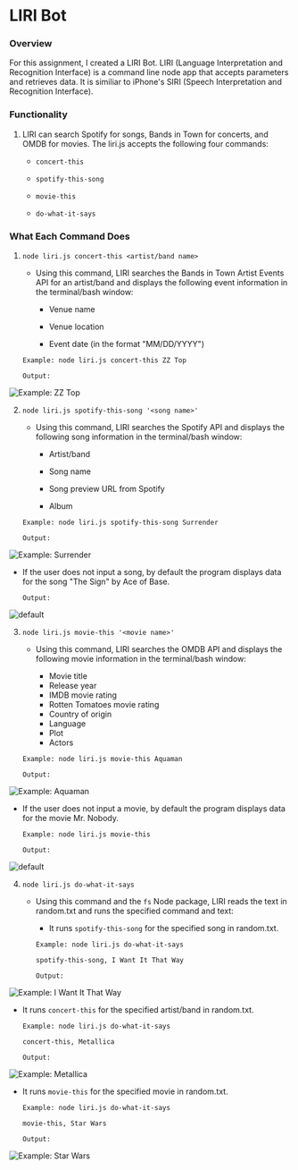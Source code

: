 # LIRI Bot

### Overview

For this assignment, I created a LIRI Bot. LIRI (Language Interpretation and Recognition Interface) is a command line node app that accepts parameters and retrieves data. It is similiar to iPhone's SIRI (Speech Interpretation and Recognition Interface).

### Functionality

1. LIRI can search Spotify for songs, Bands in Town for concerts, and OMDB for movies. The liri.js accepts the following four commands:

   * `concert-this`

   * `spotify-this-song`

   * `movie-this`

   * `do-what-it-says`

### What Each Command Does

1. `node liri.js concert-this <artist/band name>`

   * Using this command, LIRI searches the Bands in Town Artist Events API for an artist/band and displays the following event information in the terminal/bash window:

     * Venue name

     * Venue location

     * Event date (in the format "MM/DD/YYYY")

    `Example: node liri.js concert-this ZZ Top`

    `Output:`  

![Example: ZZ Top](screenshots/concert_this_zz_top.png)

2. `node liri.js spotify-this-song '<song name>'`

   * Using this command, LIRI searches the Spotify API and displays the following song information in the terminal/bash window:

     * Artist/band

     * Song name

     * Song preview URL from Spotify

     * Album

   `Example: node liri.js spotify-this-song Surrender`

      `Output:`

![Example: Surrender](screenshots/spotify_this_song_surrender.png)

   * If the user does not input a song, by default the program displays data for the song "The Sign" by Ace of Base.

      `Output:`

![default](screenshots/spotify_this_song_default.png)

3. `node liri.js movie-this '<movie name>'`

   * Using this command, LIRI searches the OMDB API and displays the following movie information in the terminal/bash window:

     
      * Movie title
      * Release year
      * IMDB movie rating
      * Rotten Tomatoes movie rating
      * Country of origin
      * Language
      * Plot
      * Actors
  
    `Example: node liri.js movie-this Aquaman`

    `Output:`  

![Example: Aquaman](screenshots/movie_this_aquaman.png)

   * If the user does not input a movie, by default the program displays data for the movie Mr. Nobody.

      `Example: node liri.js movie-this`

      `Output:`

![default](screenshots/movie_this_default.png)

4. `node liri.js do-what-it-says`

   * Using this command and the `fs` Node package, LIRI reads the text in random.txt and runs the specified command and text:

     * It runs `spotify-this-song` for the specified song in random.txt.

      `Example: node liri.js do-what-it-says`

      `spotify-this-song, I Want It That Way`

      `Output:`

![Example: I Want It That Way](screenshots/do_what_it_says_spotify_this_song.png)


   * It runs `concert-this` for the specified artist/band in random.txt.

      `Example: node liri.js do-what-it-says`

      `concert-this, Metallica`

      `Output:`

![Example: Metallica](screenshots/do_what_it_says_concert_this.png)

   * It runs `movie-this` for the specified movie in random.txt.

      `Example: node liri.js do-what-it-says`

      `movie-this, Star Wars`

      `Output:`

![Example: Star Wars](screenshots/do_what_it_says_movie_this.png)